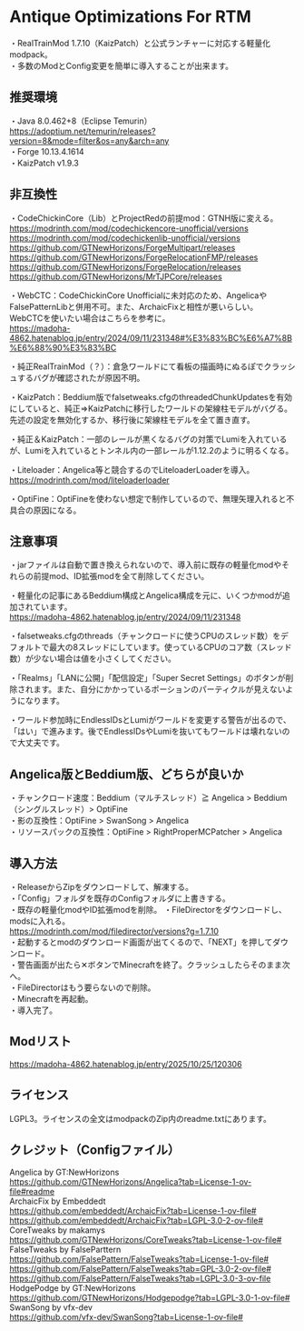 # Antique Optimizations For RTM
・RealTrainMod 1.7.10（KaizPatch）と公式ランチャーに対応する軽量化modpack。  
・多数のModとConfig変更を簡単に導入することが出来ます。
## 推奨環境
・Java 8.0.462+8（Eclipse Temurin）https://adoptium.net/temurin/releases?version=8&mode=filter&os=any&arch=any  
・Forge 10.13.4.1614  
・KaizPatch v1.9.3  
## 非互換性
・CodeChickinCore（Lib）とProjectRedの前提mod：GTNH版に変える。  
https://modrinth.com/mod/codechickencore-unofficial/versions  
https://modrinth.com/mod/codechickenlib-unofficial/versions  
https://github.com/GTNewHorizons/ForgeMultipart/releases  
https://github.com/GTNewHorizons/ForgeRelocationFMP/releases  
https://github.com/GTNewHorizons/ForgeRelocation/releases  
https://github.com/GTNewHorizons/MrTJPCore/releases  

・WebCTC：CodeChickinCore Unofficialに未対応のため、AngelicaやFalsePatternLibと併用不可。また、ArchaicFixと相性が悪いらしい。  
WebCTCを使いたい場合はこちらを参考に。  
https://madoha-4862.hatenablog.jp/entry/2024/09/11/231348#%E3%83%BC%E6%A7%8B%E6%88%90%E3%83%BC  

・純正RealTrainMod（？）：倉急ワールドにて看板の描画時にぬるぽでクラッシュするバグが確認されたが原因不明。  

・KaizPatch：Beddium版でfalsetweaks.cfgのthreadedChunkUpdatesを有効にしていると、純正⇒KaizPatchに移行したワールドの架線柱モデルがバグる。先述の設定を無効化するか、移行後に架線柱モデルを全て置き直す。  

・純正＆KaizPatch：一部のレールが黒くなるバグの対策でLumiを入れているが、Lumiを入れているとトンネル内の一部レールが1.12.2のように明るくなる。  

・Liteloader：Angelica等と競合するのでLiteloaderLoaderを導入。https://modrinth.com/mod/liteloaderloader  

・OptiFine：OptiFineを使わない想定で制作しているので、無理矢理入れると不具合の原因になる。
## 注意事項
・jarファイルは自動で置き換えられないので、導入前に既存の軽量化modやそれらの前提mod、ID拡張modを全て削除してください。  

・軽量化の記事にあるBeddium構成とAngelica構成を元に、いくつかmodが追加されています。  
https://madoha-4862.hatenablog.jp/entry/2024/09/11/231348  

・falsetweaks.cfgのthreads（チャンクロードに使うCPUのスレッド数）をデフォルトで最大の8スレッドにしています。使っているCPUのコア数（スレッド数）が少ない場合は値を小さくしてください。  

・「Realms」「LANに公開」「配信設定」「Super Secret Settings」のボタンが削除されます。また、自分にかかっているポーションのパーティクルが見えないようになります。  

・ワールド参加時にEndlessIDsとLumiがワールドを変更する警告が出るので、「はい」で進みます。後でEndlessIDsやLumiを抜いてもワールドは壊れないので大丈夫です。
## Angelica版とBeddium版、どちらが良いか
・チャンクロード速度：Beddium（マルチスレッド）≧ Angelica > Beddium（シングルスレッド）> OptiFine  
・影の互換性：OptiFine > SwanSong > Angelica  
・リソースパックの互換性：OptiFine > RightProperMCPatcher > Angelica  
## 導入方法
・ReleaseからZipをダウンロードして、解凍する。  
・「Config」フォルダを既存のConfigフォルダに上書きする。  
・既存の軽量化modやID拡張modを削除。
・FileDirectorをダウンロードし、modsに入れる。  
https://modrinth.com/mod/filedirector/versions?g=1.7.10  
・起動するとmodのダウンロード画面が出てくるので、「NEXT」を押してダウンロード。  
・警告画面が出たら✕ボタンでMinecraftを終了。クラッシュしたらそのまま次へ。  
・FileDirectorはもう要らないので削除。  
・Minecraftを再起動。  
・導入完了。  
## Modリスト
https://madoha-4862.hatenablog.jp/entry/2025/10/25/120306
## ライセンス
LGPL3。ライセンスの全文はmodpackのZip内のreadme.txtにあります。
## クレジット（Configファイル）
Angelica by GT:NewHorizons  
https://github.com/GTNewHorizons/Angelica?tab=License-1-ov-file#readme  
ArchaicFix by Embeddedt  
https://github.com/embeddedt/ArchaicFix?tab=License-1-ov-file#  
https://github.com/embeddedt/ArchaicFix?tab=LGPL-3.0-2-ov-file#  
CoreTweaks by makamys  
https://github.com/GTNewHorizons/CoreTweaks?tab=License-1-ov-file#  
FalseTweaks by FalseParttern  
https://github.com/FalsePattern/FalseTweaks?tab=License-1-ov-file#  
https://github.com/FalsePattern/FalseTweaks?tab=GPL-3.0-2-ov-file#  
https://github.com/FalsePattern/FalseTweaks?tab=LGPL-3.0-3-ov-file  
HodgePodge by GT:NewHorizons  
https://github.com/GTNewHorizons/Hodgepodge?tab=LGPL-3.0-1-ov-file#  
SwanSong by vfx-dev  
https://github.com/vfx-dev/SwanSong?tab=License-1-ov-file#  
